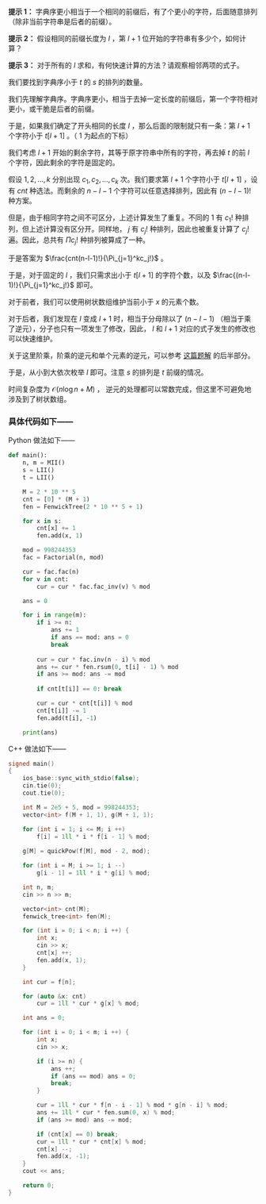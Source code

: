 **提示 1：** 字典序更小相当于一个相同的前缀后，有了个更小的字符，后面随意排列（除非当前字符串是后者的前缀）。

**提示 2：** 假设相同的前缀长度为 $l$ ，第 $l+1$ 位开始的字符串有多少个，如何计算？

**提示 3：** 对于所有的 $l$ 求和，有何快速计算的方法？请观察相邻两项的式子。

我们要找到字典序小于 $t$ 的 $s$ 的排列的数量。

我们先理解字典序。字典序更小，相当于去掉一定长度的前缀后，第一个字符相对更小，或干脆是后者的前缀。

于是，如果我们确定了开头相同的长度 $l$ ，那么后面的限制就只有一条：第 $l+1$ 个字符小于 $t[l+1]$ 。（ $1$ 为起点的下标）

我们考虑 $l+1$ 开始的剩余字符，其等于原字符串中所有的字符，再去掉 $t$ 的前 $l$ 个字符，因此剩余的字符是固定的。

假设 $1,2,\dots, k$ 分别出现 $c_1,c_2,\dots, c_k$ 次。我们要求第 $l+1$ 个字符小于 $t[l+1]$ ，设有 $cnt$ 种选法。而剩余的 $n-l-1$ 个字符可以任意选择排列，因此有 $(n-l-1)!$ 种方案。

但是，由于相同字符之间不可区分，上述计算发生了重复。不同的 $1$ 有 $c_1!$ 种排列，但上述计算没有区分开。同样地， $j$ 有 $c_j!$ 种排列，因此也被重复计算了 $c_j!$ 遍。因此，总共有 $\Pi c_j!$ 种排列被算成了一种。

于是答案为 $\frac{cnt(n-l-1)!}{\Pi_{j=1}^kc_j!}$ 。

于是，对于固定的 $l$ ，我们只需求出小于 $t[l+1]$ 的字符个数，以及 $\frac{(n-l-1)!}{\Pi_{j=1}^kc_j!}$ 即可。

对于前者，我们可以使用树状数组维护当前小于 $x$ 的元素个数。

对于后者，我们发现在 $l$ 变成 $l+1$ 时，相当于分母除以了 $(n-l-1)$ （相当于乘了逆元），分子也只有一项发生了修改，因此， $l$ 和 $l+1$ 对应的式子发生的修改也可以快速维护。

关于这里阶乘，阶乘的逆元和单个元素的逆元，可以参考 [这篇题解](https://github.com/Yawn-Sean/Daily_CF_Problems/blob/main/daily_problems/2024/09/0918/solution/cf1279d.md) 的后半部分。

于是，从小到大依次枚举 $l$ 即可。注意 $s$ 的排列是 $t$ 前缀的情况。

时间复杂度为 $\mathcal{O}(n\log n + M)$ ， 逆元的处理都可以常数完成，但这里不可避免地涉及到了树状数组。

### 具体代码如下——

Python 做法如下——

```Python []
def main():
    n, m = MII()
    s = LII()
    t = LII()

    M = 2 * 10 ** 5
    cnt = [0] * (M + 1)
    fen = FenwickTree(2 * 10 ** 5 + 1)

    for x in s:
        cnt[x] += 1
        fen.add(x, 1)

    mod = 998244353
    fac = Factorial(n, mod)

    cur = fac.fac(n)
    for v in cnt:
        cur = cur * fac.fac_inv(v) % mod

    ans = 0

    for i in range(m):
        if i >= n:
            ans += 1
            if ans == mod: ans = 0
            break
        
        cur = cur * fac.inv(n - i) % mod
        ans += cur * fen.rsum(0, t[i] - 1) % mod
        if ans >= mod: ans -= mod
        
        if cnt[t[i]] == 0: break

        cur = cur * cnt[t[i]] % mod
        cnt[t[i]] -= 1
        fen.add(t[i], -1)

    print(ans)
```

C++ 做法如下——

```cpp []
signed main()
{
    ios_base::sync_with_stdio(false);
    cin.tie(0);
    cout.tie(0);

    int M = 2e5 + 5, mod = 998244353;
    vector<int> f(M + 1, 1), g(M + 1, 1);

    for (int i = 1; i <= M; i ++)
        f[i] = 1ll * i * f[i - 1] % mod; 
    
    g[M] = quickPow(f[M], mod - 2, mod);

    for (int i = M; i >= 1; i --)
        g[i - 1] = 1ll * i * g[i] % mod;

    int n, m;
    cin >> n >> m;

    vector<int> cnt(M);
    fenwick_tree<int> fen(M);

    for (int i = 0; i < n; i ++) {
        int x;
        cin >> x;
        cnt[x] ++;
        fen.add(x, 1);
    }

    int cur = f[n];

    for (auto &x: cnt)
        cur = 1ll * cur * g[x] % mod;

    int ans = 0;

    for (int i = 0; i < m; i ++) {
        int x;
        cin >> x;

        if (i >= n) {
            ans ++;
            if (ans == mod) ans = 0;
            break;
        }

        cur = 1ll * cur * f[n - i - 1] % mod * g[n - i] % mod;
        ans += 1ll * cur * fen.sum(0, x) % mod;
        if (ans >= mod) ans -= mod;

        if (cnt[x] == 0) break;
        cur = 1ll * cur * cnt[x] % mod;
        cnt[x] --;
        fen.add(x, -1);
    }
    cout << ans;

    return 0;
}
```
